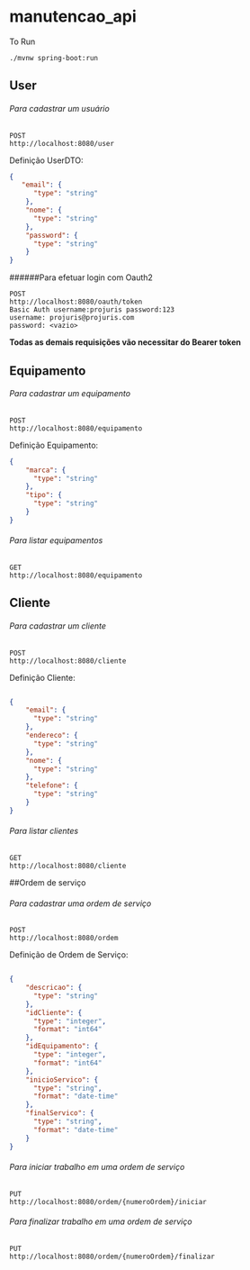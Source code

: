 # manutencao_api


To Run
```
./mvnw spring-boot:run
```

## User

###### Para cadastrar um usuário

```
POST
http://localhost:8080/user
```

Definição UserDTO:
```json
{
   "email": {
      "type": "string"
    },
    "nome": {
      "type": "string"
    },
    "password": {
      "type": "string"
    }
}
```

######Para efetuar login com Oauth2

```
POST
http://localhost:8080/oauth/token
Basic Auth username:projuris password:123
username: projuris@projuris.com
password: <vazio>

```

**Todas as demais requisições vão necessitar do Bearer token**

## Equipamento
###### Para cadastrar um equipamento

```
POST
http://localhost:8080/equipamento
```

Definição Equipamento:
```json
{
    "marca": {
      "type": "string"
    },
    "tipo": {
      "type": "string"
    }
}
```

###### Para listar equipamentos
```
GET
http://localhost:8080/equipamento
```

## Cliente
###### Para cadastrar um cliente

```
POST
http://localhost:8080/cliente
```

Definição Cliente:
```json

{
    "email": {
      "type": "string"
    },
    "endereco": {
      "type": "string"
    },
    "nome": {
      "type": "string"
    },
    "telefone": {
      "type": "string"
    }
}
```

###### Para listar clientes
```
GET
http://localhost:8080/cliente
```

##Ordem de serviço
###### Para cadastrar uma ordem de serviço
```
POST
http://localhost:8080/ordem
```

Definição de Ordem de Serviço:
```json

{
    "descricao": {
      "type": "string"
    },
    "idCliente": {
      "type": "integer",
      "format": "int64"
    },
    "idEquipamento": {
      "type": "integer",
      "format": "int64"
    },
    "inicioServico": {
      "type": "string",
      "format": "date-time"
    },
    "finalServico": {
      "type": "string",
      "format": "date-time"
    }
}
```

###### Para iniciar trabalho em uma ordem de serviço
```
PUT
http://localhost:8080/ordem/{numeroOrdem}/iniciar
```

###### Para finalizar trabalho em uma ordem de serviço
```
PUT
http://localhost:8080/ordem/{numeroOrdem}/finalizar
```
